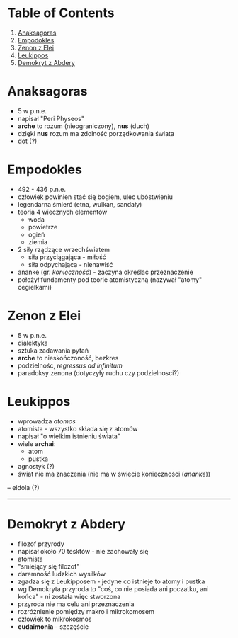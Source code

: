
# Table of Contents

1.  [Anaksagoras](#orgf125b62)
2.  [Empodokles](#org6f62697)
3.  [Zenon z Elei](#org4b78047)
4.  [Leukippos](#orgf27552e)
5.  [Demokryt z Abdery](#orgf49161d)



<a id="orgf125b62"></a>

# Anaksagoras

-   5 w p.n.e.
-   napisał "Peri Physeos"
-   ****arche**** to rozum (nieograniczony), ****nus**** (duch)
-   dzięki ****nus**** rozum ma zdolność porządkowania świata
-   dot (?)


<a id="org6f62697"></a>

# Empodokles

-   492 - 436 p.n.e.
-   człowiek powinien stać się bogiem, ulec ubóstwieniu
-   legendarna śmierć (etna, wulkan, sandały)
-   teoria 4 wiecznych elementów
    -   woda
    -   powietrze
    -   ogień
    -   ziemia
-   2 siły rządzące wrzechświatem
    -   siła przyciągająca - miłość
    -   siła odpychająca - nienawiść
-   ananke (gr. *konieczność*) -  zaczyna określac przeznaczenie
-   położył fundamenty pod teorie atomistyczną (nazywał "atomy" cegiełkami)


<a id="org4b78047"></a>

# Zenon z Elei

-   5 w p.n.e.
-   dialektyka
-   sztuka zadawania pytań
-   ****arche**** to nieskończoność, bezkres
-   podzielnośc, *regressus ad infinitum*
-   paradoksy zenona (dotyczyły ruchu czy podzielnosci?)


<a id="orgf27552e"></a>

# Leukippos

-   wprowadza *atomos*
-   atomista - wszystko składa się z atomów
-   napisał "o wielkim istnieniu świata"
-   wiele ****archai****:
    -   atom
    -   pustka
-   agnostyk (?)
-   świat nie ma znaczenia (nie ma w świecie konieczności (*ananke*))

&#x2013; eidola (?)

<table border="2" cellspacing="0" cellpadding="6" rules="groups" frame="hsides">


</table>


<a id="orgf49161d"></a>

# Demokryt z Abdery

-   filozof przyrody
-   napisał około 70 tesktów - nie zachowały się
-   atomista
-   "smiejący się filozof"
-   daremność ludzkich wysiłków
-   zgadza się z Leukipposem - jedyne co istnieje to atomy i pustka
-   wg Demokryta przyroda to "coś, co nie posiada ani poczatku, ani końca" - ni została więc stworzona
-   przyroda nie ma celu ani przeznaczenia
-   rozróżnienie pomiędzy makro i mikrokomosem
-   człowiek to mikrokosmos
-   ****eudaimonia**** - szczęście

